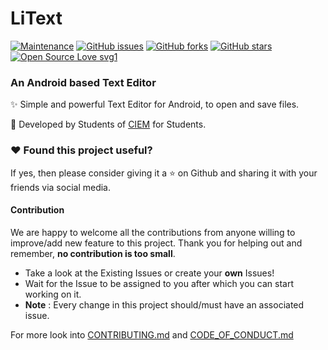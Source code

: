 # LiText

[![Maintenance](https://img.shields.io/badge/Maintained%3F-yes-green.svg)](https://github.com/snehashis365/LiText/graphs/commit-activity) [![GitHub issues](https://img.shields.io/github/issues/snehashis365/LiText)](https://github.com/snehashis365/LiText/issues)
[![GitHub forks](https://img.shields.io/github/forks/snehashis365/LiText?style=social)](https://github.com/snehashis365/LiText/network) [![GitHub stars](https://img.shields.io/github/stars/snehashis365/LiText?style=social)](https://github.com/snehashis365/LiText/stargazers) [![Open Source Love svg1](https://badges.frapsoft.com/os/v1/open-source.svg?v=103)](https://github.com/ellerbrock/open-source-badges/)


### An Android based Text Editor

:sparkles: Simple and powerful Text Editor for Android, to open and save files. 

🎨 Developed by Students of [CIEM](https://ciem.ac.in/) for Students.


### :heart: Found this project useful?

If yes, then please consider giving it a :star: on Github and sharing it with your friends via social media.

#### Contribution

We are happy to welcome all the contributions from anyone willing to improve/add new feature to this project. Thank you for helping out and remember, **no contribution is too small**.

- Take a look at the Existing Issues or create your **own** Issues!
- Wait for the Issue to be assigned to you after which you can start working on it.
- **Note** : Every change in this project should/must have an associated issue. 

For more look into [CONTRIBUTING.md](CONTRIBUTING.md) and [CODE_OF_CONDUCT.md](CODE_OF_CONDUCT.md)
